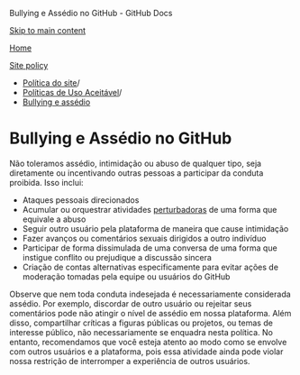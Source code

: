 Bullying e Assédio no GitHub - GitHub Docs

[Skip to main content](#main-content)

[Home](/pt)

[Site policy](/pt/site-policy)

* [Política do site](/pt/site-policy)/
* [Políticas de Uso Aceitável](/pt/site-policy/acceptable-use-policies)/
* [Bullying e assédio](/pt/site-policy/acceptable-use-policies/github-bullying-and-harassment)

Bullying e Assédio no GitHub
==========

Não toleramos assédio, intimidação ou abuso de qualquer tipo, seja diretamente ou incentivando outras pessoas a participar da conduta proibida. Isso inclui:

* Ataques pessoais direcionados
* Acumular ou orquestrar atividades [perturbadoras](/pt/site-policy/acceptable-use-policies/github-disrupting-the-experience-of-other-users) de uma forma que equivale a abuso
* Seguir outro usuário pela plataforma de maneira que cause intimidação
* Fazer avanços ou comentários sexuais dirigidos a outro indivíduo
* Participar de forma dissimulada de uma conversa de uma forma que instigue conflito ou prejudique a discussão sincera
* Criação de contas alternativas especificamente para evitar ações de moderação tomadas pela equipe ou usuários do GitHub

Observe que nem toda conduta indesejada é necessariamente considerada assédio. Por exemplo, discordar de outro usuário ou rejeitar seus comentários pode não atingir o nível de assédio em nossa plataforma. Além disso, compartilhar críticas a figuras públicas ou projetos, ou temas de interesse público, não necessariamente se enquadra nesta política. No entanto, recomendamos que você esteja atento ao modo como se envolve com outros usuários e a plataforma, pois essa atividade ainda pode violar nossa restrição de interromper a experiência de outros usuários.
